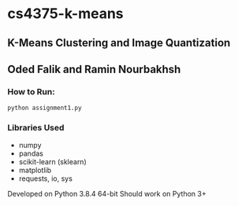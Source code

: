 # cs4375-k-means
## K-Means Clustering and Image Quantization
## Oded Falik and Ramin Nourbakhsh

### How to Run:
    python assignment1.py

### Libraries Used
- numpy
- pandas
- scikit-learn (sklearn)
- matplotlib
- requests, io, sys

Developed on Python 3.8.4 64-bit
Should work on Python 3+